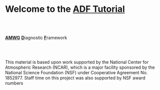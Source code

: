 # Welcome to the [ADF Tutorial](https://justin-richling.github.io/ADF-Tutorial/README.html)


<br><br>

<u>**AMWG**</u> <u>**D**</u>iagnostic <u>**F**</u>ramework

<br><br>

<div>


This material is based upon work supported by the National Center for Atmospheric Research (NCAR), which is a major facility sponsored by the National Science Foundation (NSF) under Cooperative Agreement No. 1852977. Staff time on this project was also supported by NSF award numbers <???>
